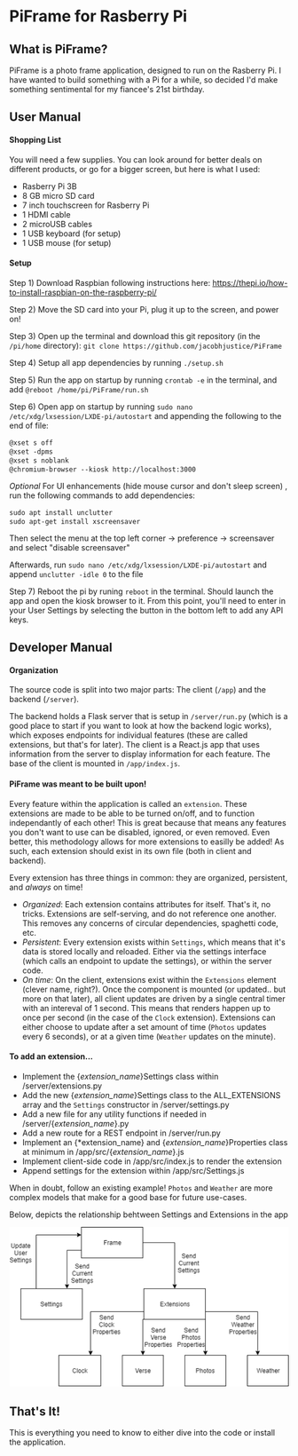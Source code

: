 # PiFrame for Rasberry Pi
## What is PiFrame?
PiFrame is a photo frame application, designed to run on the Rasberry Pi. I have wanted to build something with a Pi for a while, so decided I'd make something sentimental for my fiancee's 21st birthday.

## User Manual
#### Shopping List
You will need a few supplies. You can look around for better deals on different products, or go for a bigger screen, but here is what I used:
- Rasberry Pi 3B
- 8 GB micro SD card 
- 7 inch touchscreen for Rasberry Pi
- 1 HDMI cable
- 2 microUSB cables
- 1 USB keyboard (for setup)
- 1 USB mouse (for setup)

#### Setup
Step 1) Download Raspbian following instructions here: https://thepi.io/how-to-install-raspbian-on-the-raspberry-pi/

Step 2) Move the SD card into your Pi, plug it up to the screen, and power on!

Step 3) Open up the terminal and download this git repository (in the `/pi/home` directory): `git clone https://github.com/jacobhjustice/PiFrame`

Step 4) Setup all app dependencies by running `./setup.sh`

Step 5) Run the app on startup by running `crontab -e` in the terminal, and add `@reboot /home/pi/PiFrame/run.sh`

Step 6) Open app on startup by running  `sudo nano /etc/xdg/lxsession/LXDE-pi/autostart` and appending the following to the end of file:
```
@xset s off
@xset -dpms
@xset s noblank
@chromium-browser --kiosk http://localhost:3000
```

*Optional* For UI enhancements (hide mouse cursor and don't sleep screen) , run the following commands to add dependencies:
```
sudo apt install unclutter
sudo apt-get install xscreensaver
```

Then select the menu at the top left corner -> preference -> screensaver and select "disable screensaver"

Afterwards, run `sudo nano /etc/xdg/lxsession/LXDE-pi/autostart` and append `unclutter -idle 0` to the file

Step 7) Reboot the pi by runing `reboot` in the terminal. Should launch the app and open the kiosk browser to it. From this point, you'll need to enter in your User Settings by selecting the button in the bottom left to add any API keys.

## Developer Manual
#### Organization
The source code is split into two major parts: The client (`/app`) and the backend (`/server`). 

The backend holds a Flask server that is setup in `/server/run.py` (which is a good place to start if you want to look at how the backend logic works), which exposes endpoints for individual features (these are called extensions, but that's for later). The client is a React.js app that uses information from the server to display information for each feature. The base of the client is mounted in `/app/index.js`.

#### PiFrame was meant to be built upon!
Every feature within the application is called an `extension`. These extensions are made to be able to be turned on/off, and to function independantly of each other! This is great because that means any features you don't want to use can be disabled, ignored, or even removed. Even better, this methodology allows for more extensions to easilly be added! As such, each extension should exist in its own file (both in client and backend).

Every extension has three things in common: they are organized, persistent, and *always* on time! 
- *Organized*: Each extension contains attributes for itself. That's it, no tricks. Extensions are self-serving, and do not reference one another. This removes any concerns of circular dependencies, spaghetti code, etc.
- *Persistent*: Every extension exists within `Settings`, which means that it's data is stored locally and reloaded. Either via the settings interface (which calls an endpoint to update the settings), or within the server code.
- *On time*: On the client, extensions exist within the `Extensions` element (clever name, right?). Once the component is mounted (or updated.. but more on that later), all client updates are driven by a single central timer with an intereval of 1 second. This means that renders happen up to once per second (in the case of the `Clock` extension). Extensions can either choose to update after a set amount of time (`Photos` updates every 6 seconds), or at a given time (`Weather` updates on the minute).

#### To add an extension...
- Implement the {*extension_name*}Settings class within /server/extensions.py
- Add the new {*extension_name*}Settings class to the ALL_EXTENSIONS array and the `Settings` constructor in /server/settings.py 
- Add a new file for any utility functions if needed in /server/{*extension_name*}.py
- Add a new route for a REST endpoint in /server/run.py
- Implement an {*extension_name} and {*extension_name*}Properties class at minimum in /app/src/{*extension_name*}.js
- Implement client-side code in /app/src/index.js to render the extension
- Append settings for the extension within /app/src/Settings.js

When in doubt, follow an existing example! `Photos` and `Weather` are more complex models that make for a good base for future use-cases.

Below, depicts the relationship behtween Settings and Extensions in the app

![](piframe_client.png)

## That's It!
This is everything you need to know to either dive into the code or install the application.
